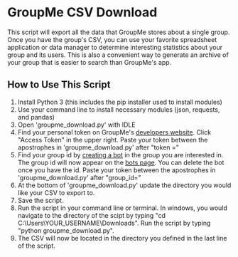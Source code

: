 # GroupMe CSV Download
This script will export all the data that GroupMe stores about a single group. Once you have the group's CSV, you can use your favorite spreadsheet application or data manager to determine interesting statistics about your group and its users. This is also a convenient way to generate an archive of your group that is easier to search than GroupMe's app.

## How to Use This Script
1. Install Python 3 (this includes the pip installer used to install modules)
2. Use your command line to install necessary modules (json, requests, and pandas)
3. Open 'groupme_download.py' with IDLE
4. Find your personal token on GroupMe's <a href="https://dev.groupme.com/session/new" target="_blank">developers website</a>. Click "Access Token" in the upper right. Paste your token between the apostrophes in 'groupme_download.py' after "token ="
5. Find your group id by <a href="https://dev.groupme.com/bots/new" target="_blank">creating a bot</a> in the group you are interested in. The group id will now appear on the <a href="https://dev.groupme.com/bots" target="_blank">bots page</a>. You can delete the bot once you have the id. Paste your token between the apostrophes in 'groupme_download.py' after "group_id="
6. At the bottom of 'groupme_download.py' update the directory you would like your CSV to export to.
7. Save the script.
8. Run the script in your command line or terminal. In windows, you would navigate to the directory of the scipt by typing "cd C:\Users\YOUR_USERNAME\Downloads". Run the script by typing "python groupme_download.py".
9. The CSV will now be located in the directory you defined in the last line of the script.
